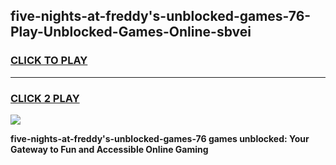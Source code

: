 
## five-nights-at-freddy's-unblocked-games-76-Play-Unblocked-Games-Online-sbvei
<h3>
<a href="https://premium76.site?title=five-nights-at-freddy's-unblocked-games-76&ref=25A">CLICK TO PLAY</a></h3>
<hr>

<h3>
<a href="https://premium76.site?title=five-nights-at-freddy's-unblocked-games-76&ref=25A">CLICK 2 PLAY</a>
  
</h3>

<a href="https://premium76.site?title=five-nights-at-freddy's-unblocked-games-76&ref=25A"><img src="https://clearcache.store/games.png"></a>


**five-nights-at-freddy's-unblocked-games-76 games unblocked: Your Gateway to Fun and Accessible Online Gaming**
